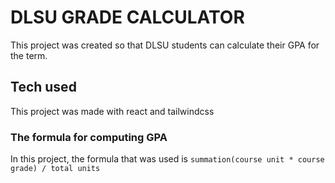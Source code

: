 # DLSU GRADE CALCULATOR

This project was created so that DLSU students can calculate their GPA for the term.

## Tech used

This project was made with react and tailwindcss

### The formula for computing GPA

In this project, the formula that was used is `summation(course unit * course grade) / total units`

